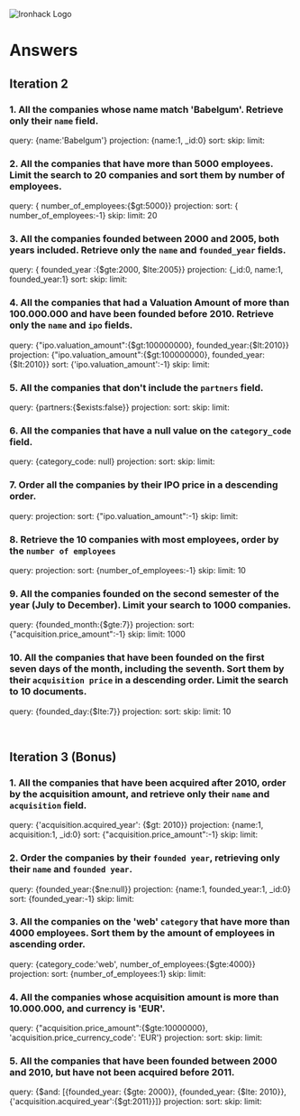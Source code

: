 ![Ironhack Logo](https://i.imgur.com/1QgrNNw.png)

# Answers

## Iteration 2

### 1. All the companies whose name match 'Babelgum'. Retrieve only their `name` field.

query: {name:'Babelgum'}
projection: {name:1, \_id:0}
sort:
skip:
limit:

### 2. All the companies that have more than 5000 employees. Limit the search to 20 companies and sort them by **number of employees**.

query: {
number_of_employees:{$gt:5000}}
projection:
sort: {
number_of_employees:-1}
skip:
limit: 20

### 3. All the companies founded between 2000 and 2005, both years included. Retrieve only the `name` and `founded_year` fields.

query: {
founded_year
:{$gte:2000, $lte:2005}}
projection: {\_id:0, name:1, founded_year:1}
sort:
skip:
limit:

### 4. All the companies that had a Valuation Amount of more than 100.000.000 and have been founded before 2010. Retrieve only the `name` and `ipo` fields.

query: {"ipo.valuation_amount":{$gt:100000000}, founded_year:{$lt:2010}}
projection: {"ipo.valuation_amount":{$gt:100000000}, founded_year:{$lt:2010}}
sort: {'ipo.valuation_amount':-1}
skip:
limit:

### 5. All the companies that don't include the `partners` field.

query: {partners:{$exists:false}}
projection:
sort:
skip:
limit:

### 6. All the companies that have a null value on the `category_code` field.

query: {category_code: null}
projection:
sort:
skip:
limit:

### 7. Order all the companies by their IPO price in a descending order.

query:
projection:
sort: {"ipo.valuation_amount":-1}
skip:
limit:

### 8. Retrieve the 10 companies with most employees, order by the `number of employees`

query:
projection:
sort: {number_of_employees:-1}
skip:
limit: 10

### 9. All the companies founded on the second semester of the year (July to December). Limit your search to 1000 companies.

query: {founded_month:{$gte:7}}
projection:
sort: {"acquisition.price_amount":-1}
skip:
limit: 1000

### 10. All the companies that have been founded on the first seven days of the month, including the seventh. Sort them by their `acquisition price` in a descending order. Limit the search to 10 documents.

query: {founded_day:{$lte:7}}
projection:
sort:
skip:
limit: 10

<br>

## Iteration 3 (Bonus)

### 1. All the companies that have been acquired after 2010, order by the acquisition amount, and retrieve only their `name` and `acquisition` field.

query: {'acquisition.acquired_year': {$gt: 2010}}
projection: {name:1, acquisition:1, \_id:0}
sort: {"acquisition.price_amount":-1}
skip:
limit:

### 2. Order the companies by their `founded year`, retrieving only their `name` and `founded year`.

query: {founded_year:{$ne:null}}
projection: {name:1, founded_year:1, \_id:0}
sort: {founded_year:-1}
skip:
limit:

### 3. All the companies on the 'web' `category` that have more than 4000 employees. Sort them by the amount of employees in ascending order.

query: {category_code:'web', number_of_employees:{$gte:4000}}
projection:
sort: {number_of_employees:1}
skip:
limit:

### 4. All the companies whose acquisition amount is more than 10.000.000, and currency is 'EUR'.

query: {"acquisition.price_amount":{$gte:10000000}, 'acquisition.price_currency_code': 'EUR'}
projection:
sort:
skip:
limit:

### 5. All the companies that have been founded between 2000 and 2010, but have not been acquired before 2011.

query: {$and: [{founded_year: {$gte: 2000}}, {founded_year: {$lte: 2010}}, {'acquisition.acquired_year':{$gt:2011}}]}
projection:
sort:
skip:
limit:
